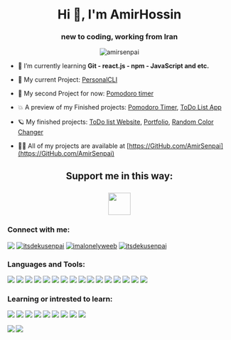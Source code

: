 <h1 align="center">Hi 👋, I'm AmirHossin</h1>
<h3 align="center">new to coding, working from Iran</h3>

<p align="center"> <img src="https://visitcount.itsvg.in/api?id=AmirSenpai&icon=0&color=0" alt="amirsenpai" /> </p>

- 🌱 I’m currently learning **Git - react.js - npm - JavaScript and etc.**

- 💢 My current Project: [PersonalCLI](https://github.com/AmirSenpai/personal-cli)

- 💫 My second Project for now: [Pomodoro timer](https://github.com/AmirSenpai/pomodoro)
  
- 💥 A preview of my Finished projects: [Pomodoro Timer](https://AmirSenpai.github.io/Pomodoro), [ToDo List App](https://amirsenpai.github.io/ToDo-list-website-amir)
  
- 🪐 My finished projects: [ToDo list Website](https://github.com/AmirSenpai/ToDo-list-website-amir), [Portfolio](https://github.com/AmirSenpai/portfolio), [Random Color Changer](https://github.com/AmirSenpai/color-changer)

- 👨‍💻 All of my projects are available at [https://GitHub.com/AmirSenpai](https://GitHub.com/AmirSenpai)

<h2 align="center">Support me in this way:
  <br>
  <br>
<a href="https://www.coffeebede.com/amirhosseind"><img class="img-fluid" src="https://coffeebede.ir/DashboardTemplateV2/app-assets/images/banner/default-yellow.svg" height="50px" /></a>
</h2>

<h3 align="left">Connect with me:</h3>
<p align="left">
<a href="itsdekusenpai@gmail.com" target="_blank"><img align="center" src="https://img.shields.io/badge/Gmail-D14836?style=for-the-badge&logo=gmail&logoColor=white"/></a>
<a href="https://codepen.io/itsdekusenpai" target="blank"><img align="center" src="https://img.shields.io/badge/Codepen-000000?style=for-the-badge&logo=codepen&logoColor=white" alt="itsdekusenpai" /></a>
<a href="https://x.com/imalonelyweeb" target="blank"><img align="center" src="https://img.shields.io/badge/X-%23000000.svg?style=for-the-badge&logo=X&logoColor=white" alt="imalonelyweeb"/></a>
<a href="https://instagram.com/itsdekusenpai" target="blank"><img align="center" src="https://img.shields.io/badge/Instagram-%23E4405F.svg?style=for-the-badge&logo=Instagram&logoColor=white" alt="itsdekusenpai"/></a>
</p>

<h3 align="left">Languages and Tools:</h3>
<p align="left">
  <img src="https://img.shields.io/badge/html5-%23E34F26.svg?style=for-the-badge&logo=html5&logoColor=white"/>
  <img src="https://img.shields.io/badge/css3-%231572B6.svg?style=for-the-badge&logo=css3&logoColor=white"/>
  <img src="https://img.shields.io/badge/javascript-%23323330.svg?style=for-the-badge&logo=javascript&logoColor=%23F7DF1E"/>
  <img src="https://img.shields.io/badge/react-%2320232a.svg?style=for-the-badge&logo=react&logoColor=%2361DAFB"/>
  <img src="https://img.shields.io/badge/Electron-191970?style=for-the-badge&logo=Electron&logoColor=white"/>
  <img src="https://img.shields.io/badge/tailwindcss-%2338B2AC.svg?style=for-the-badge&logo=tailwind-css&logoColor=white"/>
  <img src="https://img.shields.io/badge/markdown-%23000000.svg?style=for-the-badge&logo=markdown&logoColor=white"/>
  <img src="https://img.shields.io/badge/vite-%23646CFF.svg?style=for-the-badge&logo=vite&logoColor=white"/>
  <img src="https://img.shields.io/badge/git-%23F05033.svg?style=for-the-badge&logo=git&logoColor=white"/>
  <img src="https://img.shields.io/badge/github-%23121011.svg?style=for-the-badge&logo=github&logoColor=white"/>
  <img src="https://img.shields.io/badge/github%20pages-121013?style=for-the-badge&logo=github&logoColor=white"/>
  <img src="https://img.shields.io/badge/NPM-%23CB3837.svg?style=for-the-badge&logo=npm&logoColor=white"/>
  <img src="https://img.shields.io/badge/Visual%20Studio%20Code-0078d7.svg?style=for-the-badge&logo=visual-studio-code&logoColor=white"/>
  <img src="https://img.shields.io/badge/webstorm-143?style=for-the-badge&logo=webstorm&logoColor=white&color=black"/>
  <img src="https://img.shields.io/badge/Windows-0078D6?style=for-the-badge&logo=windows&logoColor=white"/>
  <img src="https://img.shields.io/badge/adobe%20photoshop-%2331A8FF.svg?style=for-the-badge&logo=adobe%20photoshop&logoColor=white"/>
</p>
<h3 align="left">Learning or intrested to learn:</h3>
<p align="left">
  <img src="https://img.shields.io/badge/svelte-%23f1413d.svg?style=for-the-badge&logo=svelte&logoColor=white"/>
  <img src="https://img.shields.io/badge/python-3670A0?style=for-the-badge&logo=python&logoColor=ffdd54"/>
  <img src="https://img.shields.io/badge/typescript-%23007ACC.svg?style=for-the-badge&logo=typescript&logoColor=white">
  <img src="https://img.shields.io/badge/ruby-%23CC342D.svg?style=for-the-badge&logo=ruby&logoColor=white"/>
  <img src="https://img.shields.io/badge/php-%23777BB4.svg?style=for-the-badge&logo=php&logoColor=white"/>
  <img src="https://img.shields.io/badge/go-%2300ADD8.svg?style=for-the-badge&logo=go&logoColor=white"/>
  <img src="https://img.shields.io/badge/vuejs-%2335495e.svg?style=for-the-badge&logo=vuedotjs&logoColor=%234FC08D"/>
  <img src="https://img.shields.io/badge/react_native-%2320232a.svg?style=for-the-badge&logo=react&logoColor=%2361DAFB"/>
  <img src="https://img.shields.io/badge/mysql-%2300f.svg?style=for-the-badge&logo=mysql&logoColor=white"/>
</p>
<p align="left">
  <img align="left" src="https://github-readme-stats.vercel.app/api?username=AmirSenpai&theme=tokyonight&hide_border=false&include_all_commits=true&count_private=true" />
  <img align="center" src="https://github-readme-stats.vercel.app/api/top-langs/?username=AmirSenpai&theme=tokyonight&hide_border=false&include_all_commits=true&count_private=true&layout=compact" />
</p>
